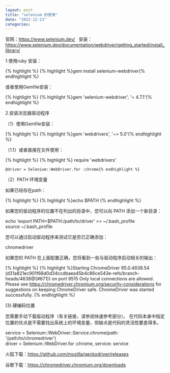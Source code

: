 ```yaml
---
layout: post
title: "selenium 的使用"
date: "2022-12-13"
categories: 
---
```

<p>官网：<a href="https://www.selenium.dev/">https://www.selenium.dev/</a>&nbsp;&nbsp; 安装：<a href="https://www.selenium.dev/documentation/webdriver/getting_started/install_library/">https://www.selenium.dev/documentation/webdriver/getting_started/install_library/</a></p>

<p>1.使用ruby 安装：</p>

{% highlight %}
{% highlight %}gem install selenium-webdriver{% endhighlight %}

<p>或者使用Gemfile安装：</p>

{% highlight %}
{% highlight %}gem &#39;selenium-webdriver&#39;, &#39;= 4.7.1&#39;{% endhighlight %}

<p>2.安装浏览器驱动程序</p>

<p>（1）使用Gemfile安装：</p>

{% highlight %}
{% highlight %}gem &#39;webdrivers&#39;, &#39;~&gt; 5.0&#39;{% endhighlight %}

<p>（1.1）或者直接在文件使用：</p>

{% highlight %}
{% highlight %}    require &#39;webdrivers&#39;

    @driver = Selenium::WebDriver.for :chrome{% endhighlight %}

<p>（2）PATH 环境变量</p>

<p>如果已经存在path：</p>

{% highlight %}
{% highlight %}echo $PATH
{% endhighlight %}

<p>如果您的驱动程序的位置不在列出的目录中，您可以向 PATH 添加一个新目录：</p>

<p>echo &#39;export PATH=$PATH:/path/to/driver&#39; &gt;&gt; ~/.bash_profile<br />
source ~/.bash_profile</p>

<p>您可以通过启动驱动程序来测试它是否已正确添加：</p>

<p>chromedriver</p>

<p>如果您的 PATH 在上面配置正确，您将看到一些与驱动程序启动相关的输出：</p>

{% highlight %}
{% highlight %}Starting ChromeDriver 95.0.4638.54 (d31a821ec901f68d0d34ccdbaea45b4c86ce543e-refs/branch-heads/4638@{#871}) on port 9515
Only local connections are allowed.
Please see https://chromedriver.chromium.org/security-considerations for suggestions on keeping ChromeDriver safe.
ChromeDriver was started successfully.
{% endhighlight %}

<p>(3).硬编码位置</p>

<p>您需要手动下载驱动程序（有关链接，请参阅快速参考部分）。 在代码本身中指定位置的优点是不需要找出系统上的环境变量，但缺点是代码的灵活性要差得多。</p>

<p>service = Selenium::WebDriver::Service.chrome(path: &#39;/path/to/chromedriver&#39;)<br />
driver = Selenium::WebDriver.for :chrome, service: service</p>

<p>火狐下载：<a href="https://github.com/mozilla/geckodriver/releases">https://github.com/mozilla/geckodriver/releases</a></p>

<p>谷歌下载：<a href="https://chromedriver.chromium.org/downloads">https://chromedriver.chromium.org/downloads</a></p>

<p>&nbsp;</p>

